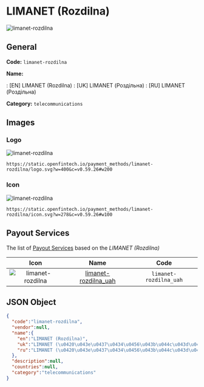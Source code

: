 
# LIMANET (Rozdilna) 
![limanet-rozdilna](https://static.openfintech.io/payment_methods/limanet-rozdilna/logo.svg?w=400&c=v0.59.26#w200)  

## General 
**Code:** `limanet-rozdilna` 
 
**Name:** 
 
:	[EN] LIMANET (Rozdilna) 
:	[UK] LIMANET (Роздільна) 
:	[RU] LIMANET (Роздільна) 
 
**Category:** `telecommunications` 
 

## Images 

### Logo 
![limanet-rozdilna](https://static.openfintech.io/payment_methods/limanet-rozdilna/logo.svg?w=400&c=v0.59.26#w200)  

```
https://static.openfintech.io/payment_methods/limanet-rozdilna/logo.svg?w=400&c=v0.59.26#w200
```  

### Icon 
![limanet-rozdilna](https://static.openfintech.io/payment_methods/limanet-rozdilna/icon.svg?w=278&c=v0.59.26#w100)  

```
https://static.openfintech.io/payment_methods/limanet-rozdilna/icon.svg?w=278&c=v0.59.26#w100
```  

## Payout Services 
 
The list of [Payout Services](/payout-services/) based on the _LIMANET (Rozdilna)_ 

|Icon|Name|Code| 
|:---:|:---:|:---:| 
|![limanet-rozdilna](https://static.openfintech.io/payout_methods/limanet-rozdilna/icon.png?w=278&c=v0.59.26#w40) |[limanet-rozdilna_uah](/payout-services/limanet-rozdilna_uah/)|`limanet-rozdilna_uah`| 
 

## JSON Object 

```json
{
  "code":"limanet-rozdilna",
  "vendor":null,
  "name":{
    "en":"LIMANET (Rozdilna)",
    "uk":"LIMANET (\u0420\u043e\u0437\u0434\u0456\u043b\u044c\u043d\u0430)",
    "ru":"LIMANET (\u0420\u043e\u0437\u0434\u0456\u043b\u044c\u043d\u0430)"
  },
  "description":null,
  "countries":null,
  "category":"telecommunications"
}
```  
